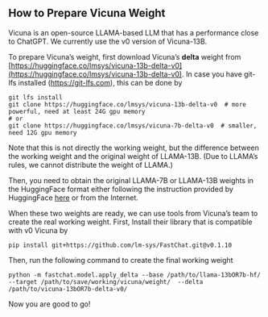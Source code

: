 ## How to Prepare Vicuna Weight
Vicuna is an open-source LLAMA-based LLM that has a performance close to ChatGPT. 
We currently use the v0 version of Vicuna-13B. 

To prepare Vicuna’s weight, first download Vicuna’s **delta** weight from [https://huggingface.co/lmsys/vicuna-13b-delta-v0](https://huggingface.co/lmsys/vicuna-13b-delta-v0). 
In case you have git-lfs installed (https://git-lfs.com), this can be done by

```
git lfs install
git clone https://huggingface.co/lmsys/vicuna-13b-delta-v0  # more powerful, need at least 24G gpu memory
# or
git clone https://huggingface.co/lmsys/vicuna-7b-delta-v0  # smaller, need 12G gpu memory
```

Note that this is not directly the working weight, but the difference between the working weight and the original weight of LLAMA-13B. (Due to LLAMA’s rules, we cannot distribute the weight of LLAMA.)

Then, you need to obtain the original LLAMA-7B or LLAMA-13B weights in the HuggingFace format 
either following the instruction provided by HuggingFace 
[here](https://huggingface.co/docs/transformers/main/model_doc/llama) or from the Internet. 

When these two weights are ready, we can use tools from Vicuna’s team to create the real working weight.
First, Install their library that is compatible with v0 Vicuna by

```
pip install git+https://github.com/lm-sys/FastChat.git@v0.1.10
```

Then, run the following command to create the final working weight

```
python -m fastchat.model.apply_delta --base /path/to/llama-13bOR7b-hf/  --target /path/to/save/working/vicuna/weight/  --delta /path/to/vicuna-13bOR7b-delta-v0/
```

Now you are good to go!

